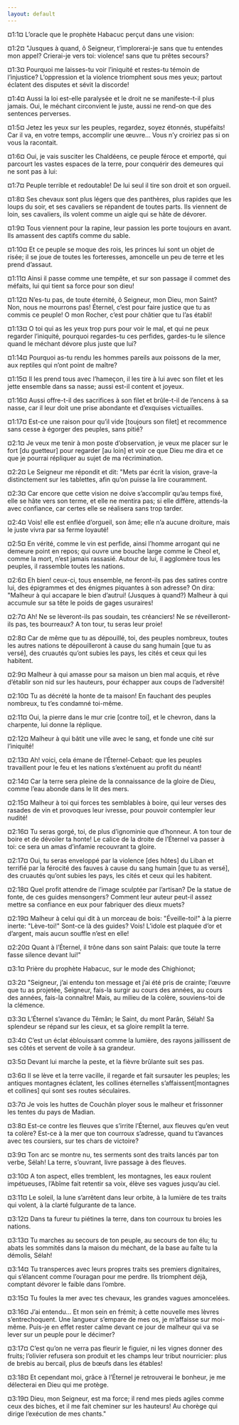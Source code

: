```yaml
---
layout: default
---
```


¤1:1¤ L’oracle que le prophète Habacuc perçut dans une vision:

¤1:2¤ "Jusques à quand, ô Seigneur, t’implorerai-je sans que tu entendes mon appel? Crierai-je vers toi: violence! sans que tu prêtes secours?

¤1:3¤ Pourquoi me laisses-tu voir l’iniquité et restes-tu témoin de l’injustice? L’oppression et la violence triomphent sous mes yeux; partout éclatent des disputes et sévit la discorde!

¤1:4¤ Aussi la loi est-elle paralysée et le droit ne se manifeste-t-il plus jamais. Oui, le méchant circonvient le juste, aussi ne rend-on que des sentences perverses.

¤1:5¤ Jetez les yeux sur les peuples, regardez, soyez étonnés, stupéfaits! Car il va, en votre temps, accomplir une œuvre... Vous n’y croiriez pas si on vous la racontait.

¤1:6¤ Oui, je vais susciter les Chaldéens, ce peuple féroce et emporté, qui parcourt les vastes espaces de la terre, pour conquérir des demeures qui ne sont pas à lui:

¤1:7¤ Peuple terrible et redoutable! De lui seul il tire son droit et son orgueil.

¤1:8¤ Ses chevaux sont plus légers que des panthères, plus rapides que les loups du soir, et ses cavaliers se répandent de toutes parts. Ils viennent de loin, ses cavaliers, ils volent comme un aigle qui se hâte de dévorer.

¤1:9¤ Tous viennent pour la rapine, leur passion les porte toujours en avant. Ils amassent des captifs comme du sable.

¤1:10¤ Et ce peuple se moque des rois, les princes lui sont un objet de risée; il se joue de toutes les forteresses, amoncelle un peu de terre et les prend d’assaut.

¤1:11¤ Ainsi il passe comme une tempête, et sur son passage il commet des méfaits, lui qui tient sa force pour son dieu!

¤1:12¤ N’es-tu pas, de toute éternité, ô Seigneur, mon Dieu, mon Saint? Non, nous ne mourrons pas! Éternel, c’est pour faire justice que tu as commis ce peuple! O mon Rocher, c’est pour châtier que tu l’as établi!

¤1:13¤ O toi qui as les yeux trop purs pour voir le mal, et qui ne peux regarder l’iniquité, pourquoi regardes-tu ces perfides, gardes-tu le silence quand le méchant dévore plus juste que lui?

¤1:14¤ Pourquoi as-tu rendu les hommes pareils aux poissons de la mer, aux reptiles qui n’ont point de maître?

¤1:15¤ Il les prend tous avec l’hameçon, il les tire à lui avec son filet et les jette ensemble dans sa nasse; aussi est-il content et joyeux.

¤1:16¤ Aussi offre-t-il des sacrifices à son filet et brûle-t-il de l’encens à sa nasse, car il leur doit une prise abondante et d’exquises victuailles.

¤1:17¤ Est-ce une raison pour qu’il vide [toujours son filet] et recommence sans cesse à égorger des peuples, sans pitié?

¤2:1¤ Je veux me tenir à mon poste d’observation, je veux me placer sur le fort [du guetteur] pour regarder [au loin] et voir ce que Dieu me dira et ce que je pourrai répliquer au sujet de ma récrimination.

¤2:2¤ Le Seigneur me répondit et dit: "Mets par écrit la vision, grave-la distinctement sur les tablettes, afin qu’on puisse la lire couramment.

¤2:3¤ Car encore que cette vision ne doive s’accomplir qu’au temps fixé, elle se hâte vers son terme, et elle ne mentira pas; si elle diffère, attends-la avec confiance, car certes elle se réalisera sans trop tarder.

¤2:4¤ Vois! elle est enflée d’orgueil, son âme; elle n’a aucune droiture, mais le juste vivra par sa ferme loyauté!

¤2:5¤ En vérité, comme le vin est perfide, ainsi l’homme arrogant qui ne demeure point en repos; qui ouvre une bouche large comme le Cheol et, comme la mort, n’est jamais rassasié. Autour de lui, il agglomère tous les peuples, il rassemble toutes les nations.

¤2:6¤ Eh bien! ceux-ci, tous ensemble, ne feront-ils pas des satires contre lui, des épigrammes et des énigmes piquantes à son adresse? On dira: "Malheur à qui accapare le bien d’autrui! (Jusques à quand?) Malheur à qui accumule sur sa tête le poids de gages usuraires!

¤2:7¤ Ah! Ne se lèveront-ils pas soudain, tes créanciers! Ne se réveilleront-ils pas, tes bourreaux? A ton tour, tu seras leur proie!

¤2:8¤ Car de même que tu as dépouillé, toi, des peuples nombreux, toutes les autres nations te dépouilleront à cause du sang humain [que tu as versé], des cruautés qu’ont subies les pays, les cités et ceux qui les habitent.

¤2:9¤ Malheur à qui amasse pour sa maison un bien mal acquis, et rêve d’établir son nid sur les hauteurs, pour échapper aux coups de l’adversité!

¤2:10¤ Tu as décrété la honte de ta maison! En fauchant des peuples nombreux, tu t’es condamné toi-même.

¤2:11¤ Oui, la pierre dans le mur crie [contre toi], et le chevron, dans la charpente, lui donne la réplique.

¤2:12¤ Malheur à qui bâtit une ville avec le sang, et fonde une cité sur l’iniquité!

¤2:13¤ Ah! voici, cela émane de l’Éternel-Cebaot: que les peuples travaillent pour le feu et les nations s’exténuent au profit du néant!

¤2:14¤ Car la terre sera pleine de la connaissance de la gloire de Dieu, comme l’eau abonde dans le lit des mers.

¤2:15¤ Malheur à toi qui forces tes semblables à boire, qui leur verses des rasades de vin et provoques leur ivresse, pour pouvoir contempler leur nudité!

¤2:16¤ Tu seras gorgé, toi, de plus d’ignominie que d’honneur. A ton tour de boire et de dévoiler ta honte! Le calice de la droite de l’Éternel va passer à toi: ce sera un amas d’infamie recouvrant ta gloire.

¤2:17¤ Oui, tu seras enveloppé par la violence [des hôtes] du Liban et terrifié par la férocité des fauves à cause du sang humain [que tu as versé], des cruautés qu’ont subies les pays, les cités et ceux qui les habitent.

¤2:18¤ Quel profit attendre de l’image sculptée par l’artisan? De la statue de fonte, de ces guides mensongers? Comment leur auteur peut-il assez mettre sa confiance en eux pour fabriquer des dieux muets?

¤2:19¤ Malheur à celui qui dit à un morceau de bois: "Éveille-toi!" à la pierre inerte: "Lève-toi!" Sont-ce là des guides? Vois! L’idole est plaquée d’or et d’argent, mais aucun souffle n’est en elle!

¤2:20¤ Quant à l’Éternel, il trône dans son saint Palais: que toute la terre fasse silence devant lui!"

¤3:1¤ Prière du prophète Habacuc, sur le mode des Chighionot;

¤3:2¤ "Seigneur, j’ai entendu ton message et j’ai été pris de crainte; l’œuvre que tu as projetée, Seigneur, fais-la surgir au cours des années, au cours des années, fais-la connaître! Mais, au milieu de la colère, souviens-toi de la clémence.

¤3:3¤ L’Éternel s’avance du Têmân; le Saint, du mont Parân, Sélah! Sa splendeur se répand sur les cieux, et sa gloire remplit la terre.

¤3:4¤ C’est un éclat éblouissant comme la lumière, des rayons jaillissent de ses côtés et servent de voile à sa grandeur.

¤3:5¤ Devant lui marche la peste, et la fièvre brûlante suit ses pas.

¤3:6¤ Il se lève et la terre vacille, il regarde et fait sursauter les peuples; les antiques montagnes éclatent, les collines éternelles s’affaissent[montagnes et collines] qui sont ses routes séculaires.

¤3:7¤ Je vois les huttes de Couchân ployer sous le malheur et frissonner les tentes du pays de Madian.

¤3:8¤ Est-ce contre les fleuves que s’irrite l’Éternel, aux fleuves qu’en veut ta colère? Est-ce à la mer que ton courroux s’adresse, quand tu t’avances avec tes coursiers, sur tes chars de victoire?

¤3:9¤ Ton arc se montre nu, tes serments sont des traits lancés par ton verbe, Sélah! La terre, s’ouvrant, livre passage à des fleuves.

¤3:10¤ A ton aspect, elles tremblent, les montagnes, les eaux roulent impétueuses, l’Abîme fait retentir sa voix, élève ses vagues jusqu’au ciel.

¤3:11¤ Le soleil, la lune s’arrêtent dans leur orbite, à la lumière de tes traits qui volent, à la clarté fulgurante de ta lance.

¤3:12¤ Dans ta fureur tu piétines la terre, dans ton courroux tu broies les nations.

¤3:13¤ Tu marches au secours de ton peuple, au secours de ton élu; tu abats les sommités dans la maison du méchant, de la base au faîte tu la démolis, Sélah!

¤3:14¤ Tu transperces avec leurs propres traits ses premiers dignitaires, qui s’élancent comme l’ouragan pour me perdre. Ils triomphent déjà, comptant dévorer le faible dans l’ombre.

¤3:15¤ Tu foules la mer avec tes chevaux, les grandes vagues amoncelées.

¤3:16¤ J’ai entendu… Et mon sein en frémit; à cette nouvelle mes lèvres s’entrechoquent. Une langueur s’empare de mes os, je m’affaisse sur moi-même. Puis-je en effet rester calme devant ce jour de malheur qui va se lever sur un peuple pour le décimer?

¤3:17¤ C’est qu’on ne verra pas fleurir le figuier, ni les vignes donner des fruits; l’olivier refusera son produit et les champs leur tribut nourricier: plus de brebis au bercail, plus de bœufs dans les étables!

¤3:18¤ Et cependant moi, grâce à l’Éternel je retrouverai le bonheur, je me délecterai en Dieu qui me protège.

¤3:19¤ Dieu, mon Seigneur, est ma force; il rend mes pieds agiles comme ceux des biches, et il me fait cheminer sur les hauteurs! Au chorège qui dirige l’exécution de mes chants."